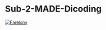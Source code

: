 # Sub-2-MADE-Dicoding

[![Farelony](https://circleci.com/gh/Farelony/Sub-2-MADE-Dicoding.svg?style=svg)](https://circleci.com/gh/Farelony/Sub-2-MADE-Dicoding)
